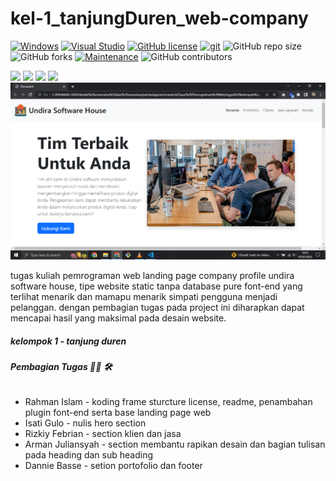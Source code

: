 # kel-1_tanjungDuren_web-company

[![Windows](https://badgen.net/badge/icon/windows?icon=windows&label)](https://microsoft.com/windows/)
[![Visual Studio](https://badgen.net/badge/icon/visualstudio?icon=visualstudio&label)](https://visualstudio.microsoft.com)
[![GitHub license](https://img.shields.io/github/license/Naereen/StrapDown.js.svg)](https://github.com/RahmanIslamIen/kel-1_tanjungDuren_web-company/blob/main/LICENSE)
[![git](https://badgen.net/badge/icon/git?icon=git&label)](https://git-scm.com)
![GitHub repo size](https://img.shields.io/github/repo-size/Rahmanislamien/kel-1_tanjungDuren_web-company)
![GitHub forks](https://img.shields.io/github/forks/RahmanIslamIen/kel-1_tanjungDuren_web-company)
[![Maintenance](https://img.shields.io/badge/Maintained%3F-yes-green.svg)](ttps://github.com/RahmanIslamIen/kel-1_tanjungDuren_web-company/graphs/commit-activity)
![GitHub contributors](https://img.shields.io/github/contributors/RahmanIslamIen/kel-1_tanjungDuren_web-company?color=lime)

<div style="display: inline;">
  <img src="https://img.shields.io/badge/Google_chrome-4285F4?style=for-the-badge&logo=Google-chrome&logoColor=white" />
  <img src="https://img.shields.io/badge/Heroku-430098?style=for-the-badge&logo=heroku&logoColor=white" />
  <img src="https://img.shields.io/badge/Bootstrap-563D7C?style=for-the-badge&logo=bootstrap&logoColor=white" />
  <img src="https://img.shields.io/badge/jQuery-0769AD?style=for-the-badge&logo=jquery&logoColor=white" />
</div>
<center>
  <img src="scr_tampilan/tampilan-01.png" />
</center>
<p>tugas kuliah pemrograman web landing page company profile undira software house, tipe website static tanpa database pure font-end yang terlihat menarik dan mamapu menarik simpati pengguna menjadi pelanggan. dengan pembagian tugas pada project ini diharapkan dapat mencapai hasil yang maksimal pada desain website.</p>
<h5>kelompok 1 - tanjung duren</h5>
<h6><b>Pembagian Tugas 👨‍💻 🛠</b></h6>
<ul>
  <li>Rahman Islam - koding frame sturcture license, readme, penambahan plugin font-end serta base landing page web</li>
  <li>Isati Gulo - nulis hero section</li>
  <li>Rizkiy Febrian - section klien dan jasa</li>
  <li>Arman Juliansyah - section membantu rapikan desain dan bagian tulisan pada heading dan sub heading</li>
  <li>Dannie Basse - setion portofolio dan footer</li>
</ul>
